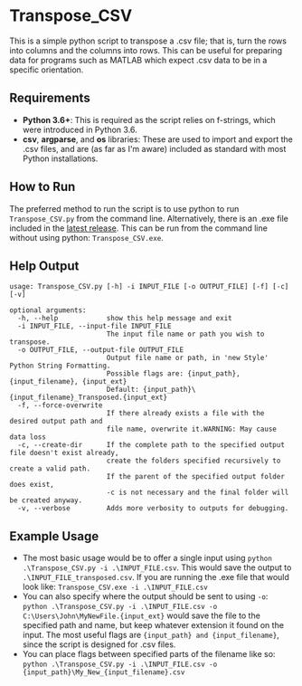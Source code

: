 # Transpose_CSV

This is a simple python script to transpose a .csv file; that is, turn the rows into columns and the columns into rows. This can be useful for preparing data for programs such as MATLAB which expect .csv data to be in a specific orientation.

## Requirements

- **Python 3.6+**:  This is required as the script relies on f-strings, which were introduced in Python 3.6.
- **csv**, **argparse**, and **os** libraries:     These are used to import and export the .csv files, and are (as far as I'm aware) included as standard with most Python installations.

## How to Run

The preferred method to run the script is to use python to run `Transpose_CSV.py` from the command line. Alternatively, there is an .exe file included in the [latest release](https://github.com/NathanielJS1541/Transpose_CSV/releases/latest). This can be run from the command line without using python: `Transpose_CSV.exe`.

## Help Output

```helpfile
usage: Transpose_CSV.py [-h] -i INPUT_FILE [-o OUTPUT_FILE] [-f] [-c] [-v]

optional arguments:
  -h, --help            show this help message and exit
  -i INPUT_FILE, --input-file INPUT_FILE
                        The input file name or path you wish to transpose.
  -o OUTPUT_FILE, --output-file OUTPUT_FILE
                        Output file name or path, in 'new Style' Python String Formatting.
                        Possible flags are: {input_path}, {input_filename}, {input_ext}
                        Default: {input_path}\{input_filename}_Transposed.{input_ext}
  -f, --force-overwrite
                        If there already exists a file with the desired output path and
                        file name, overwrite it.WARNING: May cause data loss
  -c, --create-dir      If the complete path to the specified output file doesn't exist already,
                        create the folders specified recursively to create a valid path.
                        If the parent of the specified output folder does exist,
                        -c is not necessary and the final folder will be created anyway.
  -v, --verbose         Adds more verbosity to outputs for debugging.
```

## Example Usage

- The most basic usage would be to offer a single input using `python .\Transpose_CSV.py -i .\INPUT_FILE.csv`. This would save the output to `.\INPUT_FILE_transposed.csv`. If you are running the .exe file that would look like: `Transpose_CSV.exe -i .\INPUT_FILE.csv`
- You can also specify where the output should be sent to using `-o`: `python .\Transpose_CSV.py -i .\INPUT_FILE.csv -o C:\Users\John\MyNewFile.{input_ext}` would save the file to the specified path and name, but keep whatever extension it found on the input. The most useful flags are `{input_path} and {input_filename}`, since the script is designed for .csv files.
- You can place flags between specified parts of the filename like so: `python .\Transpose_CSV.py -i .\INPUT_FILE.csv -o {input_path}\My_New_{input_filename}.csv`
